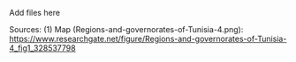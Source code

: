 Add files here

Sources:
(1) Map (Regions-and-governorates-of-Tunisia-4.png): https://www.researchgate.net/figure/Regions-and-governorates-of-Tunisia-4_fig1_328537798
